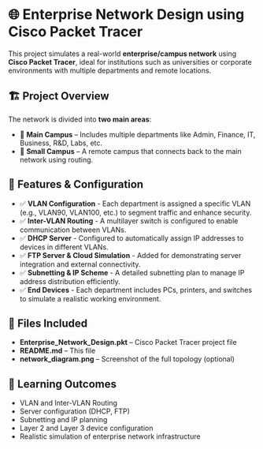 
   <h1>🌐 Enterprise Network Design using Cisco Packet Tracer</h1>
    <p>This project simulates a real-world <strong>enterprise/campus network</strong> using <strong>Cisco Packet Tracer</strong>, ideal for institutions such as universities or corporate environments with multiple departments and remote locations.</p>
    
  <h2>🏗️ Project Overview</h2>
    <p>The network is divided into <strong>two main areas</strong>:</p>
    <ul>
        <li>🏢 <strong>Main Campus</strong> – Includes multiple departments like Admin, Finance, IT, Business, R&D, Labs, etc.</li>
        <li>🏫 <strong>Small Campus</strong> – A remote campus that connects back to the main network using routing.</li>
    </ul>

  <h2>🔧 Features & Configuration</h2>
    <ul>
        <li>✅ <strong>VLAN Configuration</strong> - Each department is assigned a specific VLAN (e.g., VLAN90, VLAN100, etc.) to segment traffic and enhance security.</li>
        <li>✅ <strong>Inter-VLAN Routing</strong> - A multilayer switch is configured to enable communication between VLANs.</li>
        <li>✅ <strong>DHCP Server</strong> - Configured to automatically assign IP addresses to devices in different VLANs.</li>
        <li>✅ <strong>FTP Server & Cloud Simulation</strong> - Added for demonstrating server integration and external connectivity.</li>
        <li>✅ <strong>Subnetting & IP Scheme</strong> - A detailed subnetting plan to manage IP address distribution efficiently.</li>
        <li>✅ <strong>End Devices</strong> - Each department includes PCs, printers, and switches to simulate a realistic working environment.</li>
    </ul>

  <h2>📁 Files Included</h2>
    <ul>
        <li><strong>Enterprise_Network_Design.pkt</strong> – Cisco Packet Tracer project file</li>
        <li><strong>README.md</strong> – This file</li>
        <li><strong>network_diagram.png</strong> – Screenshot of the full topology (optional)</li>
    </ul>

  <h2>📌 Learning Outcomes</h2>
    <ul>
        <li>VLAN and Inter-VLAN Routing</li>
        <li>Server configuration (DHCP, FTP)</li>
        <li>Subnetting and IP planning</li>
        <li>Layer 2 and Layer 3 device configuration</li>
        <li>Realistic simulation of enterprise network infrastructure</li>
    </ul>

 
